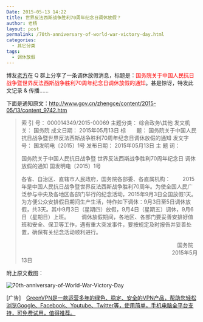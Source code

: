 ```yaml
---
Date: 2015-05-13 14:22
title: 世界反法西斯战争胜利70周年纪念日调休放假？
author: 老杨
layout: post
permalink: /70th-anniversary-of-world-war-victory-day.html
categories:
  - 其它分类
tags:
  - 调休放假
---
```

博友[老方](http://fangshi.org/)在 Q 群上分享了一条调休放假消息，标题是：<span style = "color:red;">国务院关于中国人民抗日战争暨世界反法西斯战争胜利70周年纪念日调休放假的通知</span>。甚是惊讶，特发此文记录 & 传播……

下面是通知原文：http://www.gov.cn/zhengce/content/2015-05/13/content_9742.htm
> 索 引 号： 	000014349/2015-00069 	主题分类： 	综合政务\其他
> 发文机关： 	国务院 	成文日期： 	2015年05月13日
> 标　　题： 	国务院关于中国人民抗日战争暨世界反法西斯战争胜利70周年纪念日调休放假的通知
> 发文字号： 	国发明电〔2015〕1号 	发布日期： 	2015年05月13日
> 主 题 词： 			
> 
> 国务院关于中国人民抗日战争暨
> 世界反法西斯战争胜利70周年纪念日
> 调休放假的通知
> 国发明电〔2015〕1号
> 
> 各省、自治区、直辖市人民政府，国务院各部委、各直属机构：
> 　　2015年是中国人民抗日战争暨世界反法西斯战争胜利70周年。为使全国人民广泛参与中央及各地区各部门举行的纪念活动，2015年9月3日全国放假1天。为方便公众安排假日期间生产生活，特作如下调休：9月3日至5日调休放假，共3天。其中9月3日（星期四）放假，9月4日（星期五）调休，9月6日（星期日）上班。
> 　　调休放假期间，各地区、各部门要妥善安排好值班和安全、保卫等工作，遇有重大突发事件，要按规定及时报告并妥善处置，确保有关纪念活动顺利进行。
> 
> 　　　　　　　　　　　　　　　　　　　　　　　　　　　　　  国务院
> 　　　　　　　　　　　　　　　　　　　　　　　　　　　 　2015年5月13日

附上原文截图：

![ 70th-anniversary-of-World-War-Victory-Day ](//cyhour.com/wp-content/uploads/2015/05/70th-anniversary-of-World-War-Victory-Day.png)

[广告]　[GreenVPN是一款运营多年的绿色、稳定、安全的VPN产品，帮助您轻松浏览Google、‍Facebook、Youtube、Twitter等，使用简单，手机电脑全平台支持，可免费试用，值得推荐。](http://cyhour.com/out/greenvpn)